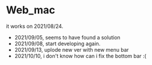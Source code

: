 # Web_mac
it works on 2021/08/24.

* 2021/09/05, seems to have found a solution
* 2021/09/08, start developing again.
* 2021/09/13, uplode new ver with new menu bar
* 2021/10/10, i don't know how can i fix the bottom bar :(
